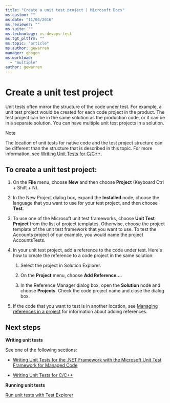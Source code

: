 ```yaml
---
title: "Create a unit test project | Microsoft Docs"
ms.custom: ""
ms.date: "11/04/2016"
ms.reviewer: ""
ms.suite: ""
ms.technology: vs-devops-test
ms.tgt_pltfrm: ""
ms.topic: "article"
ms.author: gewarren
manager: ghogen
ms.workload: 
  - "multiple"
author: gewarren
---
```

# Create a unit test project
Unit tests often mirror the structure of the code under test. For example, a unit test project would be created for each code project in the product. The test project can be in the same solution as the production code, or it can be in a separate solution. You can have multiple unit test projects in a solution.  
  
> [!NOTE]
>  The location of unit tests for native code and the test project structure can be different than the structure that is described in this topic. For more information, see [Writing Unit Tests for C/C++](writing-unit-tests-for-c-cpp.md).  
  
## To create a unit test project:  
  
1.  On the **File** menu, choose **New** and then choose **Project** (Keyboard Ctrl + Shift + N).  
  
2.  In the New Project dialog box, expand the **Installed** node, choose the language that you want to use for your test project, and then choose **Test**.  
  
3.  To use one of the Microsoft unit test frameworks, choose **Unit Test Project** from the list of project templates. Otherwise, choose the project template of the unit test framework that you want to use. To test the Accounts project of our example, you would name the project AccountsTests.  
  
4.  In your unit test project, add a reference to the code under test.  Here's how to create the reference to a code project in the same solution:  
  
    1.  Select the project in Solution Explorer.  
  
    2.  On the **Project** menu, choose **Add Reference...**.  
  
    3.  In the Reference Manager dialog box, open the **Solution** node and choose **Projects**. Check the code project name and close the dialog box.  
  
5.  If the code that you want to test is in another location, see [Managing references in a project](../ide/managing-references-in-a-project.md) for information about adding references.  
  
## Next steps  
 **Writing unit tests**  
  
 See one of the following sections:  
  
-   [Writing Unit Tests for the .NET Framework with the Microsoft Unit Test Framework for Managed Code](../test/writing-unit-tests-for-the-dotnet-framework-with-the-microsoft-unit-test-framework-for-managed-code.md)  
  
-   [Writing Unit Tests for C/C++](writing-unit-tests-for-c-cpp.md)  
  
 **Running unit tests**  
  
 [Run unit tests with Test Explorer](../test/run-unit-tests-with-test-explorer.md)
